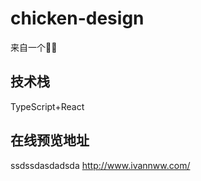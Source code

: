 <!--
 * @Author: your name
 * @Date: 2021-01-12 17:22:03
 * @LastEditTime: 2021-01-24 22:36:43
 * @LastEditors: Please set LastEditors
 * @Description: In User Settings Edit
 * @FilePath: /chicken-design/README.md
-->
# chicken-design
来自一个🥬🐔

## 技术栈

TypeScript+React

## 在线预览地址 
ssdssdasdadsda
http://www.ivannww.com/
